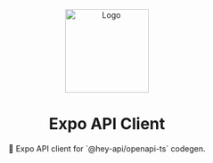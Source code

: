 <div align="center">
  <img width="150" height="150" src="https://heyapi.dev/logo.png" alt="Logo">
  <h1 align="center"><b>Expo API Client</b></h1>
  <p align="center">🚀 Expo API client for `@hey-api/openapi-ts` codegen.</p>
</div>
